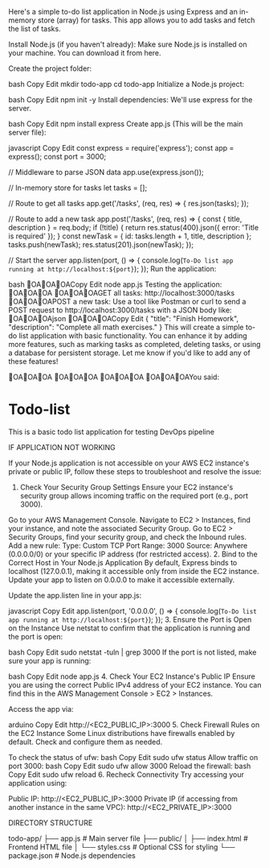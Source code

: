 Here's a simple to-do list application in Node.js using Express and an in-memory store (array) for tasks. This app allows you to add tasks and fetch the list of tasks.

Install Node.js (if you haven't already): Make sure Node.js is installed on your machine. You can download it from here.

Create the project folder:

bash
Copy
Edit
mkdir todo-app
cd todo-app
Initialize a Node.js project:

bash
Copy
Edit
npm init -y
Install dependencies: We'll use express for the server.

bash
Copy
Edit
npm install express
Create app.js (This will be the main server file):

javascript
Copy
Edit
const express = require('express');
const app = express();
const port = 3000;

// Middleware to parse JSON data
app.use(express.json());

// In-memory store for tasks
let tasks = [];

// Route to get all tasks
app.get('/tasks', (req, res) => {
  res.json(tasks);
});

// Route to add a new task
app.post('/tasks', (req, res) => {
  const { title, description } = req.body;
  if (!title) {
    return res.status(400).json({ error: 'Title is required' });
  }
  const newTask = { id: tasks.length + 1, title, description };
  tasks.push(newTask);
  res.status(201).json(newTask);
});

// Start the server
app.listen(port, () => {
  console.log(`To-Do list app running at http://localhost:${port}`);
});
Run the application:

bash
OAOAOACopy
Edit
node app.js
Testing the application:
OAOAOA
OAOAOAGET all tasks: http://localhost:3000/tasks
OAOAOAPOST a new task:
Use a tool like Postman or curl to send a POST request to http://localhost:3000/tasks with a JSON body like:
OAOAOAjson
OAOAOACopy
Edit
{
  "title": "Finish Homework",
  "description": "Complete all math exercises."
}
This will create a simple to-do list application with basic functionality. You can enhance it by adding more features, such as marking tasks as completed, deleting tasks, or using a database for persistent storage. Let me know if you'd like to add any of these features!




OAOAOA
OAOAOA
OAOAOA
OAOAOAYou said:
# Todo-list
This is a basic todo list application for testing DevOps pipeline 







IF APPLICATION NOT WORKING

If your Node.js application is not accessible on your AWS EC2 instance's private or public IP, follow these steps to troubleshoot and resolve the issue:

1. Check Your Security Group Settings
Ensure your EC2 instance's security group allows incoming traffic on the required port (e.g., port 3000).

Go to your AWS Management Console.
Navigate to EC2 > Instances, find your instance, and note the associated Security Group.
Go to EC2 > Security Groups, find your security group, and check the Inbound rules.
Add a new rule:
Type: Custom TCP
Port Range: 3000
Source: Anywhere (0.0.0.0/0) or your specific IP address (for restricted access).
2. Bind to the Correct Host in Your Node.js Application
By default, Express binds to localhost (127.0.0.1), making it accessible only from inside the EC2 instance. Update your app to listen on 0.0.0.0 to make it accessible externally.

Update the app.listen line in your app.js:

javascript
Copy
Edit
app.listen(port, '0.0.0.0', () => {
  console.log(`To-Do list app running at http://localhost:${port}`);
});
3. Ensure the Port is Open on the Instance
Use netstat to confirm that the application is running and the port is open:

bash
Copy
Edit
sudo netstat -tuln | grep 3000
If the port is not listed, make sure your app is running:

bash
Copy
Edit
node app.js
4. Check Your EC2 Instance's Public IP
Ensure you are using the correct Public IPv4 address of your EC2 instance. You can find this in the AWS Management Console > EC2 > Instances.

Access the app via:

arduino
Copy
Edit
http://<EC2_PUBLIC_IP>:3000
5. Check Firewall Rules on the EC2 Instance
Some Linux distributions have firewalls enabled by default. Check and configure them as needed.

To check the status of ufw:
bash
Copy
Edit
sudo ufw status
Allow traffic on port 3000:
bash
Copy
Edit
sudo ufw allow 3000
Reload the firewall:
bash
Copy
Edit
sudo ufw reload
6. Recheck Connectivity
Try accessing your application using:

Public IP: http://<EC2_PUBLIC_IP>:3000
Private IP (if accessing from another instance in the same VPC): http://<EC2_PRIVATE_IP>:3000

DIRECTORY STRUCTURE

todo-app/
├── app.js         # Main server file
├── public/
│   ├── index.html # Frontend HTML file
│   └── styles.css # Optional CSS for styling
└── package.json   # Node.js dependencies

